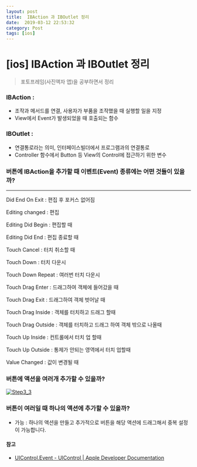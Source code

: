 ```yaml
---
layout: post
title:  IBAction 과 IBOutlet 정리
date:  2019-03-12 22:53:32
category: Post
tags: [ios]
---
```


# [ios] IBAction 과 IBOutlet 정리

> 포토프레임(사진액자 앱)을 공부하면서 정리



### IBAction : 

- 조작과 메서드를 연결, 사용자가 부품을 조작했을 때 실행할 일을 지정
- View에서 Event가 발생되었을 때 호출되는 함수

### IBOutlet :

-  연결통로라는 의미, 인터페이스빌더에서 프로그램과의 연결통로
- Controller 함수에서 Button 등 View의 Control에 접근하기 위한 변수



### 버튼에 IBAction을 추가할 때 이벤트(Event) 종류에는 어떤 것들이 있을까?

----

Did End On Exit		: 편집 후 포커스 없어짐

Editing changed 		: 편집

Editing Did Begin 	 : 편집할 때

Editing Did End 		: 편집 종료할 때

Touch Cancel 		: 터치 취소할 때

Touch Down 			: 터치 다운시

Touch Down Repeat    : 여러번 터치 다운시

Touch Drag Enter		: 드래그하여 객체에 들어갔을 때

Touch Drag Exit		: 드래그하여 객체 벗어날 때

Touch Drag Inside	: 객체를 터치하고 드래그 할때

Touch Drag Outside	: 객체를 터치하고 드래그 하여 객체 밖으로 나올때

Touch Up Inside		: 컨트롤에서 터치 업 할때

Touch Up Outside	: 통제가 안되는 영역에서 터치 업할때

Value Changed		: 값이 변경될 때



### 버튼에 액션을 여러개 추가할 수 있을까?

 [![Step3_3](https://github.com/popsmile/swift-photoframe/raw/oingbong/CaptureImage/Step3_3.png)](https://github.com/popsmile/swift-photoframe/blob/oingbong/CaptureImage/Step3_3.png)

### 버튼이 여러일 때 하나의 액션에 추가할 수 있을까?

- 가능 : 하나의 액션을 만들고 추가적으로 버튼을 해당 액션에 드래그해서 중복 설정이 가능합니다.

#### 참고

- [UIControl.Event - UIControl | Apple Developer Documentation](https://developer.apple.com/documentation/uikit/uicontrol/event)